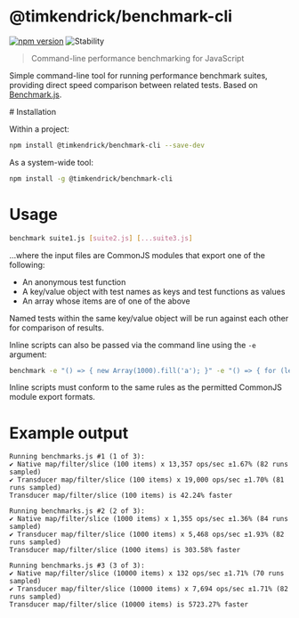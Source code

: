 # @timkendrick/benchmark-cli
[![npm version](https://img.shields.io/npm/v/@timkendrick/benchmark-cli.svg)](https://www.npmjs.com/package/@timkendrick/benchmark-cli)
![Stability](https://img.shields.io/badge/stability-stable-brightgreen.svg)

> Command-line performance benchmarking for JavaScript

Simple command-line tool for running performance benchmark suites, providing direct speed comparison between related tests. Based on [Benchmark.js](https://www.npmjs.com/package/benchmark).

# Installation

Within a project:

```bash
npm install @timkendrick/benchmark-cli --save-dev
```

As a system-wide tool:

```bash
npm install -g @timkendrick/benchmark-cli
```

# Usage

```bash
benchmark suite1.js [suite2.js] [...suite3.js]
```

…where the input files are CommonJS modules that export one of the following:

- An anonymous test function
- A key/value object with test names as keys and test functions as values
- An array whose items are of one of the above

Named tests within the same key/value object will be run against each other for comparison of results.

Inline scripts can also be passed via the command line using the `-e` argument:

```bash
benchmark -e "() => { new Array(1000).fill('a'); }" -e "() => { for (let i = 0, arr = []; i < 1000; i++) { arr.push('a') } }"
```

Inline scripts must conform to the same rules as the permitted CommonJS module export formats.

# Example output

```
Running benchmarks.js #1 (1 of 3):
✔ Native map/filter/slice (100 items) x 13,357 ops/sec ±1.67% (82 runs sampled)
✔ Transducer map/filter/slice (100 items) x 19,000 ops/sec ±1.70% (81 runs sampled)
Transducer map/filter/slice (100 items) is 42.24% faster

Running benchmarks.js #2 (2 of 3):
✔ Native map/filter/slice (1000 items) x 1,355 ops/sec ±1.36% (84 runs sampled)
✔ Transducer map/filter/slice (1000 items) x 5,468 ops/sec ±1.93% (82 runs sampled)
Transducer map/filter/slice (1000 items) is 303.58% faster

Running benchmarks.js #3 (3 of 3):
✔ Native map/filter/slice (10000 items) x 132 ops/sec ±1.71% (70 runs sampled)
✔ Transducer map/filter/slice (10000 items) x 7,694 ops/sec ±1.71% (82 runs sampled)
Transducer map/filter/slice (10000 items) is 5723.27% faster
```
